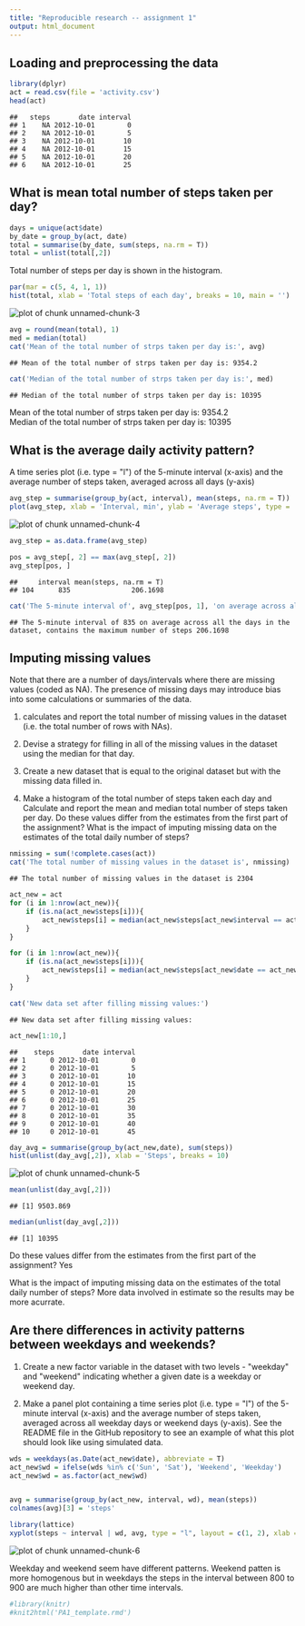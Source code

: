 ```yaml
---
title: "Reproducible research -- assignment 1"
output: html_document
---
```


## Loading and preprocessing the data



```r
library(dplyr)
act = read.csv(file = 'activity.csv')
head(act)
```

```
##   steps       date interval
## 1    NA 2012-10-01        0
## 2    NA 2012-10-01        5
## 3    NA 2012-10-01       10
## 4    NA 2012-10-01       15
## 5    NA 2012-10-01       20
## 6    NA 2012-10-01       25
```
## What is mean total number of steps taken per day?


```r
days = unique(act$date)
by_date = group_by(act, date)
total = summarise(by_date, sum(steps, na.rm = T))
total = unlist(total[,2])
```

Total number of steps per day is shown in the histogram.

```r
par(mar = c(5, 4, 1, 1))
hist(total, xlab = 'Total steps of each day', breaks = 10, main = '')
```

![plot of chunk unnamed-chunk-3](figure/unnamed-chunk-3-1.png) 

```r
avg = round(mean(total), 1)
med = median(total)
cat('Mean of the total number of strps taken per day is:', avg)  
```

```
## Mean of the total number of strps taken per day is: 9354.2
```

```r
cat('Median of the total number of strps taken per day is:', med)
```

```
## Median of the total number of strps taken per day is: 10395
```
  
Mean of the total number of strps taken per day is: 9354.2  
Median of the total number of strps taken per day is: 10395

## What is the average daily activity pattern?

A time series plot (i.e. type = "l") of the 5-minute interval (x-axis) and the average number of steps taken, averaged across all days (y-axis)


```r
avg_step = summarise(group_by(act, interval), mean(steps, na.rm = T))
plot(avg_step, xlab = 'Interval, min', ylab = 'Average steps', type = 'l')
```

![plot of chunk unnamed-chunk-4](figure/unnamed-chunk-4-1.png) 

```r
avg_step = as.data.frame(avg_step)

pos = avg_step[, 2] == max(avg_step[, 2])
avg_step[pos, ]
```

```
##     interval mean(steps, na.rm = T)
## 104      835               206.1698
```

```r
cat('The 5-minute interval of', avg_step[pos, 1], 'on average across all the days in the dataset, contains the maximum number of steps', avg_step[pos, 2])
```

```
## The 5-minute interval of 835 on average across all the days in the dataset, contains the maximum number of steps 206.1698
```
## Imputing missing values

Note that there are a number of days/intervals where there are missing values (coded as NA). The presence of missing days may introduce bias into some calculations or summaries of the data.

1. calculates and report the total number of missing values in the dataset (i.e. the total number of rows with NAs).

2. Devise a strategy for filling in all of the missing values in the dataset using the median for that day.

3. Create a new dataset that is equal to the original dataset but with the missing data filled in.

4. Make a histogram of the total number of steps taken each day and Calculate and report the mean and median total number of steps taken per day. Do these values differ from the estimates from the first part of the assignment? What is the impact of imputing missing data on the estimates of the total daily number of steps?



```r
nmissing = sum(!complete.cases(act))
cat('The total number of missing values in the dataset is', nmissing)
```

```
## The total number of missing values in the dataset is 2304
```

```r
act_new = act
for (i in 1:nrow(act_new)){
    if (is.na(act_new$steps[i])){
        act_new$steps[i] = median(act_new$steps[act_new$interval == act_new$interval[i]], na.rm = T)    
    }
}

for (i in 1:nrow(act_new)){
    if (is.na(act_new$steps[i])){
        act_new$steps[i] = median(act_new$steps[act_new$date == act_new$date[i]], na.rm = T)    
    }
}

cat('New data set after filling missing values:')
```

```
## New data set after filling missing values:
```

```r
act_new[1:10,]
```

```
##    steps       date interval
## 1      0 2012-10-01        0
## 2      0 2012-10-01        5
## 3      0 2012-10-01       10
## 4      0 2012-10-01       15
## 5      0 2012-10-01       20
## 6      0 2012-10-01       25
## 7      0 2012-10-01       30
## 8      0 2012-10-01       35
## 9      0 2012-10-01       40
## 10     0 2012-10-01       45
```

```r
day_avg = summarise(group_by(act_new,date), sum(steps))
hist(unlist(day_avg[,2]), xlab = 'Steps', breaks = 10)
```

![plot of chunk unnamed-chunk-5](figure/unnamed-chunk-5-1.png) 

```r
mean(unlist(day_avg[,2]))
```

```
## [1] 9503.869
```

```r
median(unlist(day_avg[,2]))
```

```
## [1] 10395
```

Do these values differ from the estimates from the first part of the assignment? Yes

What is the impact of imputing missing data on the estimates of the total daily number of steps? More data involved in estimate so the results may be more acurrate.


## Are there differences in activity patterns between weekdays and weekends?

1. Create a new factor variable in the dataset with two levels - "weekday" and "weekend" indicating whether a given date is a weekday or weekend day.

2. Make a panel plot containing a time series plot (i.e. type = "l") of the 5-minute interval (x-axis) and the average number of steps taken, averaged across all weekday days or weekend days (y-axis). See the README file in the GitHub repository to see an example of what this plot should look like using simulated data.
    

```r
wds = weekdays(as.Date(act_new$date), abbreviate = T)
act_new$wd = ifelse(wds %in% c('Sun', 'Sat'), 'Weekend', 'Weekday')
act_new$wd = as.factor(act_new$wd)


avg = summarise(group_by(act_new, interval, wd), mean(steps))
colnames(avg)[3] = 'steps'

library(lattice)
xyplot(steps ~ interval | wd, avg, type = "l", layout = c(1, 2), xlab = "Interval", ylab = "Number of steps")
```

![plot of chunk unnamed-chunk-6](figure/unnamed-chunk-6-1.png) 

Weekday and weekend seem have different patterns. Weekend patten is more homogenous but in weekdays the steps in the interval between 800 to 900 are much higher than other time intervals.


```r
#library(knitr)
#knit2html('PA1_template.rmd')
```
